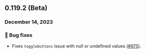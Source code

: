## 0.119.2 (Beta)

### December 14, 2023

### 🐛 Bug fixes

- Fixes `togglebuttons` issue with null or undefined values ([#975](https://github.com/formkit/formkit/issues/1076)).
